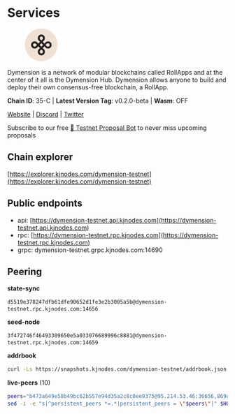 # Services

<figure><img src="https://raw.githubusercontent.com/kj89/cosmos-images/main/logos/dymension.png" alt=""><figcaption></figcaption></figure>

Dymension is a network of modular blockchains called RollApps  and at the center of it all is the Dymension Hub. Dymension  allows anyone to build and deploy their own consensus-free blockchain, a RollApp.

**Chain ID**: 35-C | **Latest Version Tag**: v0.2.0-beta | **Wasm**: OFF

[Website](https://dymension.xyz/) | [Discord](https://discord.gg/dymension) | [Twitter](https://twitter.com/dymensionXYZ)



Subscribe to our free [🤖 Testnet Proposal Bot](https://t.me/kjnodes_testnet_proposal_bot) to never miss upcoming proposals


## Chain explorer
[https://explorer.kjnodes.com/dymension-testnet](https://explorer.kjnodes.com/dymension-testnet)

## Public endpoints

* api: [https://dymension-testnet.api.kjnodes.com](https://dymension-testnet.api.kjnodes.com)
* rpc: [https://dymension-testnet.rpc.kjnodes.com](https://dymension-testnet.rpc.kjnodes.com)
* grpc: dymension-testnet.grpc.kjnodes.com:14690

## Peering

**state-sync**

```text
d5519e378247dfb61dfe90652d1fe3e2b3005a5b@dymension-testnet.rpc.kjnodes.com:14656
```

**seed-node**

```text
3f472746f46493309650e5a033076689996c8881@dymension-testnet.rpc.kjnodes.com:14659
```

**addrbook**
```bash
curl -Ls https://snapshots.kjnodes.com/dymension-testnet/addrbook.json > $HOME/.dymension/config/addrbook.json
```

**live-peers** (10)
```bash
peers="b473a649e58b49bc62b557e94d35a2c8c0ee9375@95.214.53.46:36656,869d03182da215ae0171ac37ee69a77ed59d1a38@135.181.253.11:46656,e5226fa166386f9055908194a4942c06b7003ab5@65.108.192.123:42656,82b51653205df40d43f257041db2da0f9f1644fa@178.63.26.94:46656,7bbce7809296bf484ffcef6235550e03770cf81b@5.9.147.20:26656,513557be25d2edc51481be90c808f72cd662e1d2@167.235.250.107:26656,f4be55edab4b5cb40464aa50def5d2cd39359e67@185.182.185.101:26656,bb8615bb51139c05fd59020fc2aa7eac210690b4@135.181.221.186:27656,d2b841acdcabb622e9033fe685a395eef091f2fe@65.108.199.62:46656,d5519e378247dfb61dfe90652d1fe3e2b3005a5b@65.109.68.190:14656"
sed -i -e "s|^persistent_peers *=.*|persistent_peers = \"$peers\"|" $HOME/.dymension/config/config.toml
```
